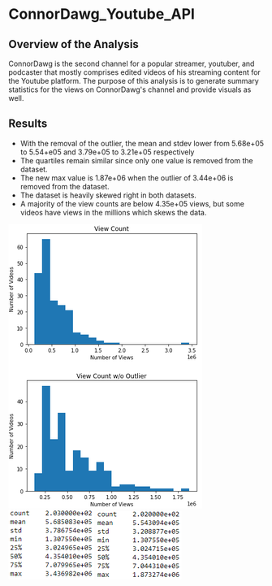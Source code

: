 # ConnorDawg_Youtube_API

## Overview of the Analysis

ConnorDawg is the second channel for a popular streamer, youtuber, and podcaster that mostly comprises
edited videos of his streaming content for the Youtube platform. The purpose of this analysis is to 
generate summary statistics for the views on ConnorDawg's channel and provide visuals as well.

## Results

* With the removal of the outlier, the mean and stdev lower from 5.68e+05 to 5.54+e05 and 3.79e+05 to 3.21e+05 respectively
* The quartiles remain similar since only one value is removed from the dataset.
* The new max value is 1.87e+06 when the outlier of 3.44e+06 is removed from the dataset.
* The dataset is heavily skewed right in both datasets.
* A majority of the view counts are below 4.35e+05 views, but some videos have views in the millions which skews the data. 

![Histogram Plots](/Resources/HistogramPlots.png "Histogram Plots")
![Stats With Outlier](/Resources/StatsWithOutlier.png "Stats With Outlier")
![Stats Without Outlier](/Resources/StatsWithoutOutlier.png "Stats Without Outlier")